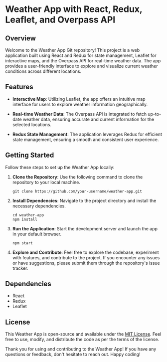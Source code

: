 # Weather App with React, Redux, Leaflet, and Overpass API

## Overview

Welcome to the Weather App Git repository! This project is a web application built using React and Redux for state management, Leaflet for interactive maps, and the Overpass API for real-time weather data. The app provides a user-friendly interface to explore and visualize current weather conditions across different locations.

## Features

- **Interactive Map**: Utilizing Leaflet, the app offers an intuitive map interface for users to explore weather information geographically.

- **Real-time Weather Data**: The Overpass API is integrated to fetch up-to-date weather data, ensuring accurate and current information for the selected locations.

- **Redux State Management**: The application leverages Redux for efficient state management, ensuring a smooth and consistent user experience.

## Getting Started

Follow these steps to set up the Weather App locally:

1. **Clone the Repository**: Use the following command to clone the repository to your local machine.
   ```
   git clone https://github.com/your-username/weather-app.git
   ```

2. **Install Dependencies**: Navigate to the project directory and install the necessary dependencies.
   ```
   cd weather-app
   npm install
   ```

3. **Run the Application**: Start the development server and launch the app in your default browser.
   ```
   npm start
   ```

4. **Explore and Contribute**: Feel free to explore the codebase, experiment with features, and contribute to the project. If you encounter any issues or have suggestions, please submit them through the repository's issue tracker.

## Dependencies

- React
- Redux
- Leaflet

## License

This Weather App is open-source and available under the [MIT License](LICENSE). Feel free to use, modify, and distribute the code as per the terms of the license.

Thank you for using and contributing to the Weather App! If you have any questions or feedback, don't hesitate to reach out. Happy coding!
